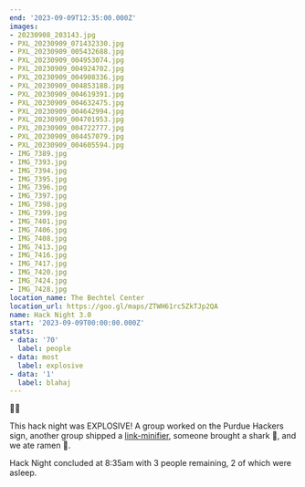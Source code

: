 ```yaml
---
end: '2023-09-09T12:35:00.000Z'
images:
- 20230908_203143.jpg
- PXL_20230909_071432330.jpg
- PXL_20230909_005432688.jpg
- PXL_20230909_004953074.jpg
- PXL_20230909_004924702.jpg
- PXL_20230909_004908336.jpg
- PXL_20230909_004853188.jpg
- PXL_20230909_004619391.jpg
- PXL_20230909_004632475.jpg
- PXL_20230909_004642994.jpg
- PXL_20230909_004701953.jpg
- PXL_20230909_004722777.jpg
- PXL_20230909_004457079.jpg
- PXL_20230909_004605594.jpg
- IMG_7389.jpg
- IMG_7393.jpg
- IMG_7394.jpg
- IMG_7395.jpg
- IMG_7396.jpg
- IMG_7397.jpg
- IMG_7398.jpg
- IMG_7399.jpg
- IMG_7401.jpg
- IMG_7406.jpg
- IMG_7408.jpg
- IMG_7413.jpg
- IMG_7416.jpg
- IMG_7417.jpg
- IMG_7420.jpg
- IMG_7424.jpg
- IMG_7428.jpg
location_name: The Bechtel Center
location_url: https://goo.gl/maps/ZTWH61rc5ZkTJp2QA
name: Hack Night 3.0
start: '2023-09-09T00:00:00.000Z'
stats:
- data: '70'
  label: people
- data: most
  label: explosive
- data: '1'
  label: blahaj
---
```


🤯💥

This hack night was EXPLOSIVE! A group worked on the Purdue Hackers sign, another group shipped a [link-minifier](https://maddox.boo/), someone brought a shark 🦈, and we ate ramen 🍜.

Hack Night concluded at 8:35am with 3 people remaining, 2 of which were asleep.